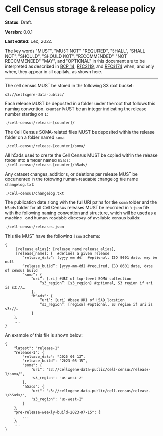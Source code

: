# Cell Census storage & release policy

**Status**: Draft.

**Version**: 0.0.1.

**Last edited**: Dec, 2022.

The key words "MUST", "MUST NOT", "REQUIRED", "SHALL", "SHALL NOT", "SHOULD", "SHOULD NOT", "RECOMMENDED", "NOT RECOMMENDED" "MAY", and "OPTIONAL" in this document are to be interpreted as described in [BCP 14](https://tools.ietf.org/html/bcp14), [RFC2119](https://www.rfc-editor.org/rfc/rfc2119.txt), and [RFC8174](https://www.rfc-editor.org/rfc/rfc8174.txt) when, and only when, they appear in all capitals, as shown here.

---

The cell census MUST be stored in the following S3 root bucket:

`s3://cellxgene-data-public/`

Each release MUST be deposited in a folder under the root that follows this naming convention. `counter` MUST be an integer indicating the release number starting on `1`:

`./cell-census/release-[counter]/`

The Cell Census SOMA-related files MUST be deposited within the release folder on a folder named `soma`:

`./cell-census/release-[counter]/soma/`

All h5ads used to create the Cell Census MUST be copied within the release folder into a folder named `h5ads`:	
`./cell-census/release-[counter]/h5ads/`

Any dataset changes, additions, or deletions per release MUST be documented in the following human-readable changelog file name `changelog.txt`:

`./cell-census/changelog.txt`

The publication date along with the full URI paths for the `soma` folder and the `h5ads` folder  for all Cell Census releases  MUST be recorded in a `json` file with the following naming convention and structure, which will be used as a machine- and human-readable directory of available census builds:


`./cell-census/releases.json`

This file MUST have the following `json` schema:

```
{
     [release_alias]: [release_name|release_alias],
     [release_name]: {	#defines a given release
		“release_date”: [yyyy-mm-dd]  #optional, ISO 8601 date, may be null
		“release_build”: [yyyy-mm-dd] #required, ISO 8601 date, date of census build
		“soma”: {
			“uri”: [uri] #URI of top-level SOMA collection
				“s3_region”: [s3_region] #optional, S3 region if uri is s3://…
			},
			“h5ads”: {
				“uri”: [uri] #base URI of H5AD location
				“s3_region”: [region] #optional, S3 region if uri is s3://…
			}
	},
	...
}
```

An example of this file is shown below:

```
{
	"latest": "release-1"
	"release-1": {
		"release_date": "2023-06-12”,
		"release_build": "2023-05-15”,
		"soma": {
			"uri": "s3://cellxgene-data-public/cell-census/release-1/soma/",
			"s3_region": "us-west-2"
		},
		"h5ads": {
			"uri": "s3://cellxgene-data-public/cell-census/release-1/h5ads/",
			"s3_region": "us-west-2"
		}
	},
	"pre-release-weekly-build-2023-07-15": {
		...
	},
	...
}

```

